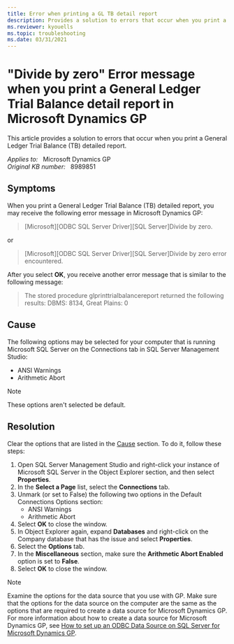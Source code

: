```yaml
---
title: Error when printing a GL TB detail report
description: Provides a solution to errors that occur when you print a General Ledger Trial Balance (TB) detailed report.
ms.reviewer: kyouells
ms.topic: troubleshooting
ms.date: 03/31/2021
---
```

# "Divide by zero" Error message when you print a General Ledger Trial Balance detail report in Microsoft Dynamics GP

This article provides a solution to errors that occur when you print a General Ledger Trial Balance (TB) detailed report.

_Applies to:_ &nbsp; Microsoft Dynamics GP  
_Original KB number:_ &nbsp; 8989851

## Symptoms

When you print a General Ledger Trial Balance (TB) detailed report, you may receive the following error message in Microsoft Dynamics GP:

> [Microsoft][ODBC SQL Server Driver][SQL Server]Divide by zero.

or

> [Microsoft][ODBC SQL Server Driver][SQL Server]Divide by zero error encountered.

After you select **OK**, you receive another error message that is similar to the following message:

> The stored procedure glprinttrialbalancereport returned the following results: DBMS: 8134, Great Plains: 0

## Cause

The following options may be selected for your computer that is running Microsoft SQL Server on the Connections tab in SQL Server Management Studio:

- ANSI Warnings
- Arithmetic Abort

> [!NOTE]
> These options aren't selected be default.

## Resolution

Clear the options that are listed in the [Cause](#cause) section. To do it, follow these steps:

1. Open SQL Server Management Studio and right-click your instance of Microsoft SQL Server in the Object Explorer section, and then select **Properties**.  
2. In the **Select a Page** list, select the **Connections** tab.  
3. Unmark (or set to False) the following two options in the Default Connections Options section:
    - ANSI Warnings
    - Arithmetic Abort
4. Select **OK** to close the window.  
5. In Object Explorer again, expand **Databases** and right-click on the Company database that has the issue and select **Properties**.  
6. Select the **Options** tab.  
7. In the **Miscellaneous** section, make sure the **Arithmetic Abort Enabled** option is set to **False**.  
8. Select **OK** to close the window.  

> [!NOTE]
> Examine the options for the data source that you use with GP. Make sure that the options for the data source on the computer are the same as the options that are required to create a data source for Microsoft Dynamics GP. For more information about how to create a data source for Microsoft Dynamics GP, see [How to set up an ODBC Data Source on SQL Server for Microsoft Dynamics GP](https://support.microsoft.com/help/870416).
